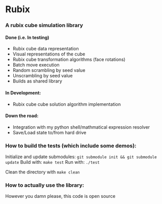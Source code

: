 # Rubix

### A rubix cube simulation library

#### Done (i.e. In testing)

* Rubix cube data representation
* Visual representations of the cube
* Rubix cube transformation algorithms (face rotations)
* Batch move execution
* Random scrambling by seed value
* Unscrambling by seed value
* Builds as shared library

#### In Development:

* Rubix cube cube solution algorithm implementation

#### Down the road:

* Integration with my python shell/mathmatical expression resolver
* Save/Load state to/from hard drive

### How to build the tests (which include some demos):

Initialize and update submodules: `git submodule init && git submodule update`
Build with: `make test`
Run with: `./test`

Clean the directory with `make clean`

### How to actually use the library:

However you damn please, this code is open source
